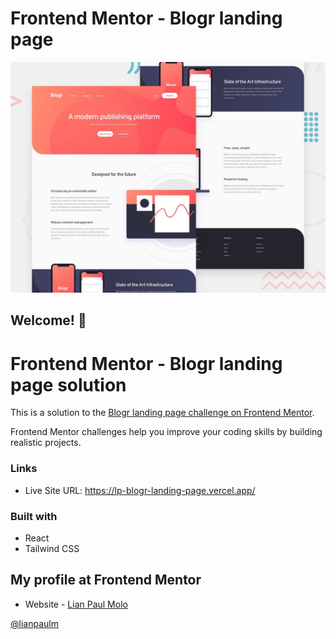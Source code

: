 # Frontend Mentor - Blogr landing page

![Design preview for the Blogr landing page coding challenge](./src/assets/images/desktop-preview.jpg)

## Welcome! 👋

# Frontend Mentor - Blogr landing page solution

This is a solution to the [Blogr landing page challenge on Frontend Mentor](https://www.frontendmentor.io/challenges/blogr-landing-page-EX2RLAApP).

Frontend Mentor challenges help you improve your coding skills by building realistic projects.

### Links

<!-- - Solution URL: [Add solution URL here](https://your-solution-url.com) -->

- Live Site URL: https://lp-blogr-landing-page.vercel.app/

### Built with

- React
- Tailwind CSS

## My profile at Frontend Mentor

- Website - [Lian Paul Molo](https://lianpaulmolo.vercel.app/)

[@lianpaulm](https://www.frontendmentor.io/profile/lianpaulm)

